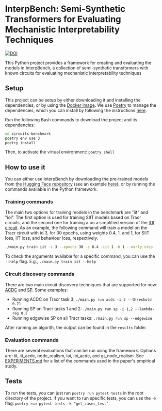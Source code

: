 # InterpBench: Semi-Synthetic Transformers for Evaluating Mechanistic Interpretability Techniques

[![DOI](https://zenodo.org/badge/DOI/10.5281/zenodo.11518575.svg)](https://zenodo.org/doi/10.5281/zenodo.11518575)

This Python project provides a framework for creating and evaluating the models in InterpBench, a collection of semi-synthetic transformers with known circuits for evaluating mechanistic interpretability techniques

## Setup

This project can be setup by either downloading it and installing the dependencies, or by using the [Docker image](docker.io/iarcuschin/circuits-benchmark:latest). 
We use [Poetry](https://python-poetry.org/) to manage the dependencies, which you can install by following the instructions [here](https://python-poetry.org/docs/#installation).

Run the following Bash commands to download the project and its dependencies:
```bash
cd circuits-benchmark
poetry env use 3
poetry install
```

Then, to activate the virtual environment: `poetry shell`

## How to use it

You can either use InterpBench by downloading the pre-trained models from [the Hugging Face repository](https://huggingface.co/cybershiptrooper/InterpBench) (see an example [here](DEMO_InterpBench.ipynb)), or by running the commands available in the Python framework.

### Training commands

The main two options for training models in the benchmark are "iit" and "ioi". The first option is used for training SIIT models based on Tracr circuits, and the second one for training a on a simplified version of the [IOI circuit](https://arxiv.org/abs/2211.00593). As an example, the following command will train a model on the Tracr circuit with id 3, for 30 epochs, using weights 0.4, 1, and 1, for SIIT loss, IIT loss, and behaviour loss, respectively.
```bash
./main.py train iit -i 3 --epochs 30 -s 0.4 -iit 1 -b 1 --early-stop
```
To check the arguments available for a specific command, you can use the `--help` flag. E.g., `./main.py train iit --help`

### Circuit discovery commands

There are two main circuit discovery techniques that are supported for now: [ACDC](https://arxiv.org/abs/2304.14997) and [SP](https://arxiv.org/abs/2104.03514). Some examples:

- Running ACDC on Tracr task 3: `./main.py run acdc -i 3 --threshold 0.71`
- Running SP on Tracr tasks 1 and 2: `./main.py run sp -i 1,2 --lambda-reg 0.5`
- Running edgewise SP on all Tracr tasks: `./main.py run sp --edgewise`

After running an algorith, the output can be found in the `results` folder.

### Evaluation commands

There are several evaluations that can be run using the framework. Options are: iit, iit_acdc, node_realism, ioi, ioi_acdc, and gt_node_realism.
See [EXPERIMENTS.md](EXPERIMENTS.md) for a list of the commands used in the paper's empirical study.

## Tests

To run the tests, you can just run `poetry run pytest tests` in the root directory of the project.
If you want to run specific tests, you can use the `-k` flag: `poetry run pytest tests -k "get_cases_test"`.
